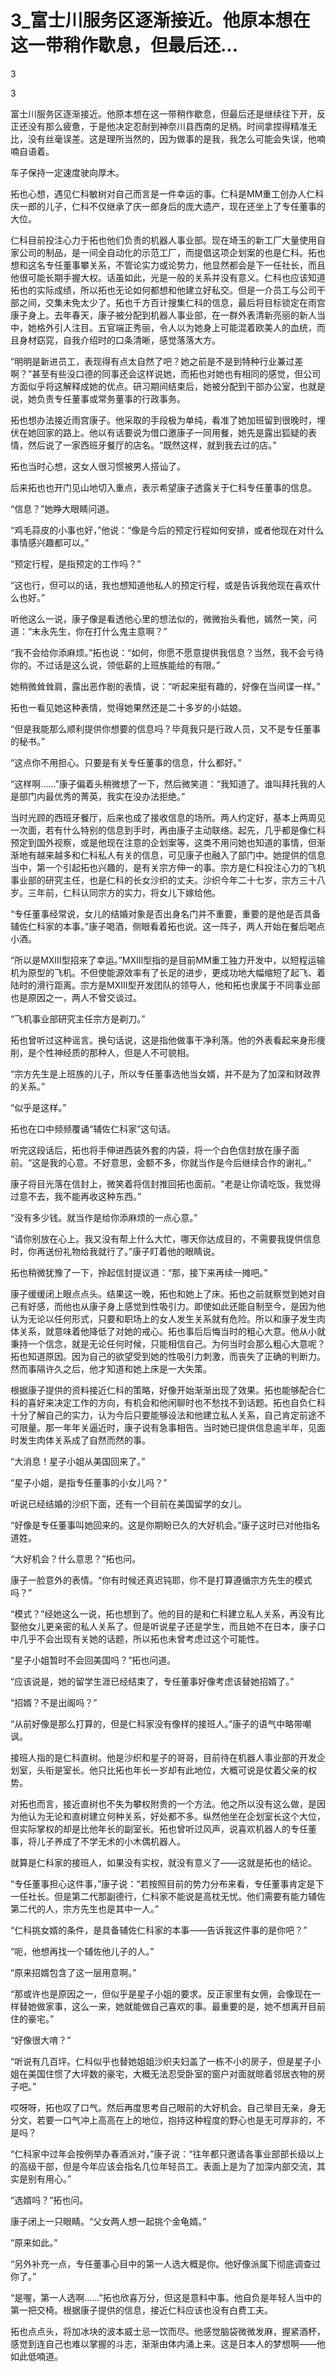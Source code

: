 # 3_富士川服务区逐渐接近。他原本想在这一带稍作歇息，但最后还...

3

3

富士川服务区逐渐接近。他原本想在这一带稍作歇息，但最后还是继续往下开，反正还没有那么疲惫，于是他决定忍耐到神奈川县西南的足柄。时间拿捏得精准无比，没有丝毫误差。这是理所当然的，因为做事的是我，我怎么可能会失误，他喃喃自语着。

车子保持一定速度驶向厚木。

拓也心想，遇见仁科敏树对自己而言是一件幸运的事。仁科是MM重工创办人仁科庆一郎的儿子，仁科不仅继承了庆一郎身后的庞大遗产，现在还坐上了专任董事的大位。

仁科目前投注心力于拓也他们负责的机器人事业部。现在埼玉的新工厂大量使用自家公司的制品，是一间全自动化的示范工厂，而提倡这项企划案的也是仁科。拓也想和这名专任董事攀关系，不管论实力或论势力，他显然都会是下一任社长，而且他很可能长期手握大权。话虽如此，光是一般的关系并没有意义。仁科也应该知道拓也的实际成绩，所以拓也无论如何都想和他建立好私交。但是一介员工与公司干部之间，交集未免太少了。拓也千方百计搜集仁科的信息，最后将目标锁定在雨宫康子身上。去年春天，康子被分配到机器人事业部，在一群外表清新亮丽的新人当中，她格外引人注目。五官端正秀丽，令人以为她身上可能混着欧美人的血统，而且身材窈窕，自我介绍时的口条清晰，感觉落落大方。

“明明是新进员工，表现得有点太自然了吧？她之前是不是到特种行业兼过差啊？”甚至有些没口德的同事还会这样说她，而拓也对她也有相同的感觉，但公司方面似乎将这解释成她的优点。研习期间结束后，她被分配到干部办公室，也就是说，她负责专任董事或常务董事的行政事务。

拓也想办法接近雨宫康子。他采取的手段极为单纯，看准了她加班留到很晚时，埋伏在她回家的路上。他以有话要说为借口邀康子一同用餐，她先是露出狐疑的表情，然后说了一家西班牙餐厅的店名。“既然这样，就到我去过的店。”

拓也当时心想，这女人很习惯被男人搭讪了。

后来拓也也开门见山地切入重点，表示希望康子透露关于仁科专任董事的信息。

“信息？”她睁大眼睛问道。

“鸡毛蒜皮的小事也好，”他说：“像是今后的预定行程如何安排，或者他现在对什么事情感兴趣都可以。”

“预定行程，是指预定的工作吗？”

“这也行，但可以的话，我也想知道他私人的预定行程，或是告诉我他现在喜欢什么也好。”

听他这么一说，康子像是看透他心里的想法似的，微微抬头看他，嫣然一笑，问道：“末永先生，你在打什么鬼主意啊？”

“我不会给你添麻烦。”拓也说：“如何，你愿不愿意提供我信息？当然，我不会亏待你的。不过话是这么说，领低薪的上班族能给的有限。”

她稍微耸耸肩，露出恶作剧的表情，说：“听起来挺有趣的，好像在当间谍一样。”

拓也一看见她这种表情，觉得她果然还是二十多岁的小姑娘。

“但是我能那么顺利提供你想要的信息吗？毕竟我只是行政人员，又不是专任董事的秘书。”

“这点你不用担心。只要是有关专任董事的信息，什么都好。”

“这样啊……”康子偏着头稍微想了一下，然后微笑道：“我知道了。谁叫拜托我的人是部门内最优秀的菁英，我实在没办法拒绝。”

当时光顾的西班牙餐厅，后来也成了接收信息的场所。两人约定好，基本上两周见一次面，若有什么特别的信息到手时，再由康子主动联络。起先，几乎都是像仁科预定到国外视察，或是他现在注意的企划案等，这类不用问她也知道的事情，但渐渐地有越来越多和仁科私人有关的信息，可见康子也融入了部门中。她提供的信息当中，第一个引起拓也兴趣的，是有关宗方伸一的事。宗方是仁科投注心力的飞机事业部的研究主任，也是仁科的长女沙织的丈夫。沙织今年二十七岁，宗方三十八岁。三年前，仁科认同宗方的实力，将女儿下嫁给他。

“专任董事经常说，女儿的结婚对象是否出身名门并不重要，重要的是他是否具备辅佐仁科家的本事。”康子喝酒，侧眼看着拓也说。这一阵子，两人开始在餐后喝点小酒。

“所以是MXⅢ型招来了幸运。”MXⅢ型指的是目前MM重工独力开发中，以短程运输机为原型的飞机。不但使能源效率有了长足的进步，更成功地大幅缩短了起飞、着陆时的滑行距离。宗方是MXⅢ型开发团队的领导人，他和拓也隶属于不同事业部也是原因之一，两人不曾交谈过。

“飞机事业部研究主任宗方是剃刀。”

拓也曾听过这种谣言。换句话说，这是指他做事干净利落。他的外表看起来身形痩削，是个性神经质的那种人，但是人不可貌相。

“宗方先生是上班族的儿子，所以专任董事选他当女婿，并不是为了加深和财政界的关系。”

“似乎是这样。”

拓也在口中频频覆诵“辅佐仁科家”这句话。

听完这段话后，拓也将手伸进西装外套的内袋，将一个白色信封放在康子面前。“这是我的心意。不好意思，金额不多，你就当作是今后继续合作的谢礼。”

康子将目光落在信封上，微笑着将信封推回拓也面前。“老是让你请吃饭，我觉得过意不去，我不能再收这种东西。”

“没有多少钱。就当作是给你添麻烦的一点心意。”

“请你别放在心上。我又没有帮上什么大忙，哪天你达成目的，不需要我提供信息时，你再送份礼物给我就行了。”康子盯着他的眼睛说。

拓也稍微犹豫了一下，拎起信封提议道：“那，接下来再续一摊吧。”

康子缓缓闭上眼点点头。结果这一晚，拓也和她上了床。拓也之前就察觉到她对自己有好感，而他也从康子身上感觉到性吸引力。即使如此还能自制至今，是因为他认为无论以任何形式，只要和职场上的女人发生关系就有危险。所以和康子发生肉体关系，就意味着他降低了对她的戒心。拓也事后后悔当时的粗心大意。他从小就秉持一个信念，就是无论任何时候，只能相信自己。为何当时会那么粗心大意呢？拓也知道原因。因为自己的欲望受到她的性吸引力刺激，而丧失了正确的判断力。然而事隔许久之后，他才知道和她上床是一大失策。

根据康子提供的资料接近仁科的策略，好像开始渐渐出现了效果。拓也能够配合仁科的喜好来决定工作的方向，有机会和他闲聊时也不愁找不到话题。拓也自负仁科十分了解自己的实力，认为今后只要能够设法和他建立私人关系，自己肯定前途不可限量。那一年年关逼近时，康子说有急事相告。当时她已提供信息逾半年，见面时发生肉体关系成了自然而然的事。

“大消息！星子小姐从美国回来了。”

“星子小姐，是指专任董事的小女儿吗？”

听说已经结婚的沙织下面，还有一个目前在美国留学的女儿。

“好像是专任董事叫她回来的。这是你期盼已久的大好机会。”康子这时已对他指名道姓。

“大好机会？什么意思？”拓也问。

康子一脸意外的表情。“你有时候还真迟钝耶，你不是打算遵循宗方先生的模式吗？”

“模式？”经她这么一说，拓也想到了。他的目的是和仁科建立私人关系，再没有比娶他女儿更亲密的私人关系了。但是听说星子还是学生，而且她不在日本，康子口中几乎不会出现有关她的话题，所以拓也未曾考虑过这个可能性。

“星子小姐暂时不会回美国吗？”拓也问道。

“应该说是，她的留学生涯已经结束了，专任董事好像考虑该替她招婿了。”

“招婿？不是出阁吗？”

“从前好像是那么打算的，但是仁科家没有像样的接班人。”康子的语气中略带嘲讽。

接班人指的是仁科直树。他是沙织和星子的哥哥，目前待在机器人事业部的开发企划室，头衔是室长。他只比拓也年长一岁却有此地位，大概可说是仗着父亲的权势。

对拓也而言，接近直树也不失为攀权附贵的一个方法。他之所以没有这么做，是因为他认为无论和直树建立何种关系，好处都不多。纵然他坐在企划室长这个大位，但实际掌权的却是比他年长的副室长。拓也曾听过风声，说喜欢机器人的专任董事，将儿子养成了不学无术的小木偶机器人。

就算是仁科家的接班人，如果没有实权，就没有意义了——这就是拓也的结论。

“专任董事担心这件事，”康子说：“若按照目前的势力分布来看，专任董事肯定是下一任社长。但是第二代那副德行，仁科家不能说是高枕无忧。他们需要有能力辅佐第二代的人，宗方先生也是其中一人。”

“仁科挑女婿的条件，是具备辅佐仁科家的本事——告诉我这件事的是你吧？”

“呃，他想再找一个辅佐他儿子的人。”

“原来招婿包含了这一层用意啊。”

“那或许也是原因之一，但似乎是星子小姐的要求。反正家里有女佣，会像现在一样替她做家事，这么一来，她就能做自己喜欢的事。最重要的是，她不想离开目前住的豪宅。”

“好像很大唷？”

“听说有几百坪。仁科似乎也替她姐姐沙织夫妇盖了一栋不小的房子，但是星子小姐在美国住惯了大坪数的豪宅，大概无法忍受卧室的窗户对面就晾着邻居衣物的房子吧。”

哎呀呀，拓也叹了口气。然后再度思考自己眼前的大好机会。自己举目无亲，身无分文，若要一口气冲上高高在上的地位，抱持这种程度的野心也是无可厚非的，不是吗？

“仁科家中过年会按例举办春酒派对，”康子说：“往年都只邀请各事业部部长级以上的高级干部，但是今年应该会指名几位年轻员工。表面上是为了加深内部交流，其实是别有用心。”

“选婿吗？”拓也问。

康子闭上一只眼睛。“父女两人想一起挑个金龟婿。”

“原来如此。”

“另外补充一点，专任董事心目中的第一人选大概是你。他好像派属下彻底调查过你了。”

“是喔，第一人选啊……”拓也欣喜万分，但这是意料中事。他自负是年轻人当中的第一把交椅。根据康子提供的信息，接近仁科应该也没有白费工夫。

拓也点点头，将加冰块的波本威士忌一饮而尽。他感觉脑袋微微发麻，握紧酒杯，感觉到连自己也难以掌握的斗志，渐渐由体内涌上来。这是日本人的梦想啊——他如此低喃道。
